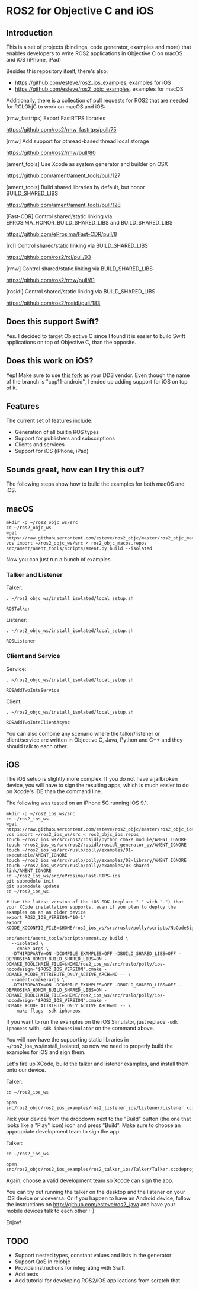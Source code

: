 ROS2 for Objective C and iOS
============================

Introduction
------------

This is a set of projects (bindings, code generator, examples and more) that enables developers to write ROS2
applications in Objective C on macOS and iOS (iPhone, iPad)

Besides this repository itself, there's also:
- https://github.com/esteve/ros2_ios_examples, examples for iOS
- https://github.com/esteve/ros2_objc_examples, examples for macOS

Additionally, there is a collection of pull requests for ROS2 that are needed for RCLObjC to work on macOS and iOS:

[rmw_fastrtps] Export FastRTPS libraries

https://github.com/ros2/rmw_fastrtps/pull/75

[rmw] Add support for pthread-based thread local storage

https://github.com/ros2/rmw/pull/80

[ament_tools] Use Xcode as system generator and builder on OSX

https://github.com/ament/ament_tools/pull/127

[ament_tools] Build shared libraries by default, but honor BUILD_SHARED_LIBS

https://github.com/ament/ament_tools/pull/128

[Fast-CDR] Control shared/static linking via EPROSIMA_HONOR_BUILD_SHARED_LIBS and BUILD_SHARED_LIBS

https://github.com/eProsima/Fast-CDR/pull/8

[rcl] Control shared/static linking via BUILD_SHARED_LIBS

https://github.com/ros2/rcl/pull/93

[rmw] Control shared/static linking via BUILD_SHARED_LIBS

https://github.com/ros2/rmw/pull/81

[rosidl] Control shared/static linking via BUILD_SHARED_LIBS

https://github.com/ros2/rosidl/pull/183

Does this support Swift?
------------------------

Yes. I decided to target Objective C since I found it is easier to build Swift applications on top of Objective C, than the opposite.

Does this work on iOS?
----------------------

Yep! Make sure to use [this fork](https://github.com/eProsima/Fast-RTPS/pull/26) as your DDS vendor. Even though the name of the branch is "cpp11-android", I ended up adding support for iOS on top of it.

Features
--------

The current set of features include:
- Generation of all builtin ROS types
- Support for publishers and subscriptions
- Clients and services
- Support for iOS (iPhone, iPad)

Sounds great, how can I try this out?
-------------------------------------

The following steps show how to build the examples for both macOS and iOS.

macOS
-----

```
mkdir -p ~/ros2_objc_ws/src
cd ~/ros2_objc_ws
wget https://raw.githubusercontent.com/esteve/ros2_objc/master/ros2_objc_macos.repos
vcs import ~/ros2_objc_ws/src < ros2_objc_macos.repos
src/ament/ament_tools/scripts/ament.py build --isolated
```

Now you can just run a bunch of examples.

### Talker and Listener

Talker:

```
. ~/ros2_objc_ws/install_isolated/local_setup.sh

ROSTalker
```

Listener:

```
. ~/ros2_objc_ws/install_isolated/local_setup.sh

ROSListener
```

### Client and Service

Service:

```
. ~/ros2_objc_ws/install_isolated/local_setup.sh

ROSAddTwoIntsService
```

Client:

```
. ~/ros2_objc_ws/install_isolated/local_setup.sh

ROSAddTwoIntsClientAsync
```

You can also combine any scenario where the talker/listener or client/service are written in Objective C, Java, Python and C++ and they should talk to each other.

iOS
---

The iOS setup is slightly more complex. If you do not have a jailbroken device, you will have to sign the resulting apps, which is much easier to do on Xcode's IDE than the command line.

The following was tested on an iPhone 5C running iOS 9.1.

```
mkdir -p ~/ros2_ios_ws/src
cd ~/ros2_ios_ws
wget https://raw.githubusercontent.com/esteve/ros2_objc/master/ros2_objc_ios.repos
vcs import ~/ros2_ios_ws/src < ros2_objc_ios.repos
touch ~/ros2_ios_ws/src/ros2/rosidl/python_cmake_module/AMENT_IGNORE
touch ~/ros2_ios_ws/src/ros2/rosidl/rosidl_generator_py/AMENT_IGNORE
touch ~/ros2_ios_ws/src/ruslo/polly/examples/01-executable/AMENT_IGNORE
touch ~/ros2_ios_ws/src/ruslo/polly/examples/02-library/AMENT_IGNORE
touch ~/ros2_ios_ws/src/ruslo/polly/examples/03-shared-link/AMENT_IGNORE
cd ~/ros2_ios_ws/src/eProsima/Fast-RTPS-ios
git submodule init
git submodule update
cd ~/ros2_ios_ws

# Use the latest version of the iOS SDK (replace "." with "-") that your XCode installation supports, even if you plan to deploy the examples on an an older device
export ROS2_IOS_VERSION="10-1"
export XCODE_XCCONFIG_FILE=$HOME/ros2_ios_ws/src/ruslo/polly/scripts/NoCodeSign.xcconfig

src/ament/ament_tools/scripts/ament.py build \
  --isolated \
  --cmake-args \
  -DTHIRDPARTY=ON -DCOMPILE_EXAMPLES=OFF -DBUILD_SHARED_LIBS=OFF -DEPROSIMA_HONOR_BUILD_SHARED_LIBS=ON -DCMAKE_TOOLCHAIN_FILE=$HOME/ros2_ios_ws/src/ruslo/polly/ios-nocodesign-"$ROS2_IOS_VERSION".cmake -DCMAKE_XCODE_ATTRIBUTE_ONLY_ACTIVE_ARCH=NO -- \
  --ament-cmake-args \
  -DTHIRDPARTY=ON -DCOMPILE_EXAMPLES=OFF -DBUILD_SHARED_LIBS=OFF -DEPROSIMA_HONOR_BUILD_SHARED_LIBS=ON -DCMAKE_TOOLCHAIN_FILE=$HOME/ros2_ios_ws/src/ruslo/polly/ios-nocodesign-"$ROS2_IOS_VERSION".cmake -DCMAKE_XCODE_ATTRIBUTE_ONLY_ACTIVE_ARCH=NO -- \
  --make-flags -sdk iphoneos
```

If you want to run the examples on the iOS Simulator, just replace `-sdk iphoneos` with `-sdk iphonesimulator` on the command above.

You will now have the supporting static libraries in ~/ros2_ios_ws/install_isolated, so now we need to properly build the examples for iOS and sign them.

Let's fire up XCode, build the talker and listener examples, and install them onto our device.

Talker:

```
cd ~/ros2_ios_ws

open src/ros2_objc/ros2_ios_examples/ros2_listener_ios/Listener/Listener.xcodeproj
```

Pick your device from the dropdown next to the "Build" button (the one that looks like a "Play" icon) icon and press "Build". Make sure to choose an appropriate development team to sign the app.

Talker:

```
cd ~/ros2_ios_ws

open src/ros2_objc/ros2_ios_examples/ros2_talker_ios/Talker/Talker.xcodeproj
```

Again, choose a valid development team so Xcode can sign the app.

You can try out running the talker on the desktop and the listener on your iOS device or viceversa. Or if you happen to have an Android device, follow the instructions on http://github.com/esteve/ros2_java and have your mobile devices talk to each other :-)

Enjoy!

TODO
----

- Support nested types, constant values and lists in the generator
- Support QoS in rclobjc
- Provide instructions for integrating with Swift
- Add tests
- Add tutorial for developing ROS2/iOS applications from scratch that
